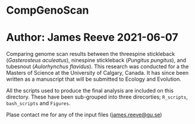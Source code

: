 # CompGenoScan
# Author: James Reeve 2021-06-07
Comparing genome scan results between the threespine stickleback (*Gasterosteus aculeatus*), ninespine stickleback (*Pungitus pungitus*), and tubesnout (*Aulorhynchus flavidus*). This research was conducted for a the Masters of Science at the University of Calgary, Canada. It has since been written as a manuscript that will be submitted to Ecology and Evolution.

All the scripts used to produce the final analysis are included on this directory. These have been sub-grouped into three direcorties; `R_scripts`, `bash_scripts` and `Figures`.

Plase contact me for any of the input files (james.reeve@gu.se)
